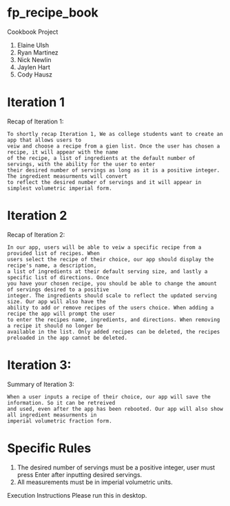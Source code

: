 # fp_recipe_book

Cookbook Project
1. Elaine Ulsh
2. Ryan Martinez
3. Nick Newlin
4. Jaylen Hart
5. Cody Hausz

# Iteration 1

Recap of Iteration 1:

    To shortly recap Iteration 1, We as college students want to create an app that allows users to 
    veiw and choose a recipe from a gien list. Once the user has chosen a recipe, it will appear with the name 
    of the recipe, a list of ingredients at the default number of servings, with the ability for the user to enter
    their desired number of servings as long as it is a positive integer. The ingredient measurments will convert 
    to reflect the desired number of servings and it will appear in simplest volumetric imperial form.

# Iteration 2

Recap of Iteration 2:
    
    In our app, users will be able to veiw a specific recipe from a provided list of recipes. When
    users select the recipe of their choice, our app should display the recipe's name, a description,
    a list of ingredients at their default serving size, and lastly a specific list of directions. Once 
    you have your chosen recipe, you should be able to change the amount of servings desired to a positive
    integer. The ingredients should scale to reflect the updated serving size. Our app will also have the 
    ability to add or remove recipes of the users choice. When adding a recipe the app will prompt the user 
    to enter the recipes name, ingredients, and directions. When removing a recipe it should no longer be 
    available in the list. Only added recipes can be deleted, the recipes preloaded in the app cannot be deleted.

# Iteration 3:

Summary of Iteration 3:

    When a user inputs a recipe of their choice, our app will save the information. So it can be retreived
    and used, even after the app has been rebooted. Our app will also show all ingredient measurments in 
    imperial volumetric fraction form.


# Specific Rules
1. The desired number of servings must be a positive integer, user must press Enter after inputting desired servings.
2. All measurements must be in imperial volumetric units.

 Execution Instructions
Please run this in desktop.

